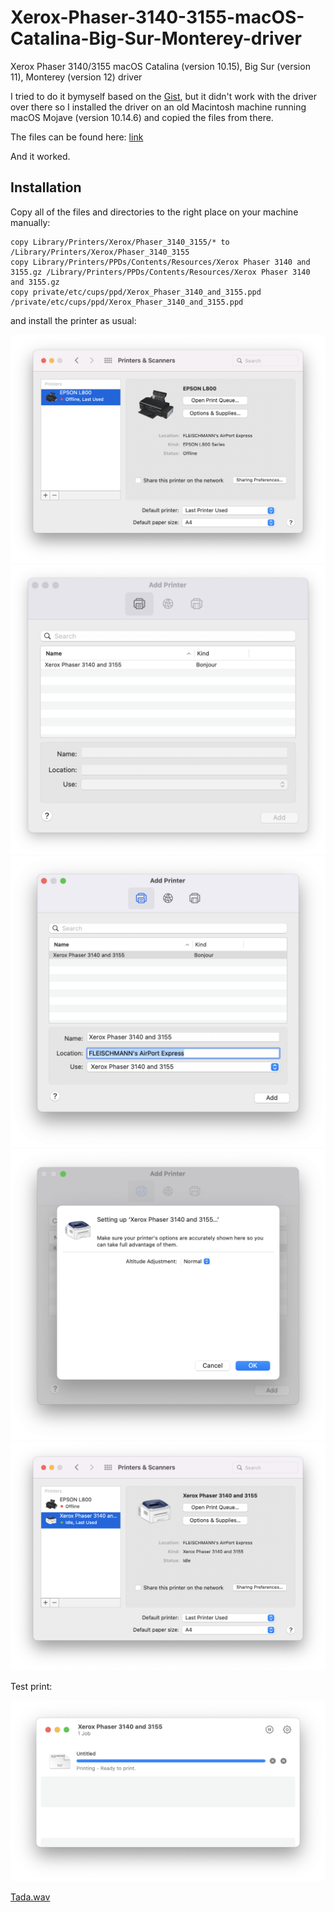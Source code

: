 # Xerox-Phaser-3140-3155-macOS-Catalina-Big-Sur-Monterey-driver

Xerox Phaser 3140/3155 macOS Catalina (version 10.15), Big Sur (version 11), Monterey (version 12) driver

I tried to do it bymyself based on the [Gist](https://gist.github.com/santiago26/60425d2759b1360555111caa47b6769f), but it didn't work with the driver over there so I installed the driver on an old Macintosh machine running macOS Mojave (version 10.14.6) and copied the files from there.

The files can be found here: [link](driver/Xerox_Phaser_3140_3155_macOS_Catalina_Big_Sur_Monterey_driver.zip)

And it worked.

## Installation

Copy all of the files and directories to the right place on your machine manually:

```
copy Library/Printers/Xerox/Phaser_3140_3155/* to /Library/Printers/Xerox/Phaser_3140_3155
copy Library/Printers/PPDs/Contents/Resources/Xerox Phaser 3140 and 3155.gz /Library/Printers/PPDs/Contents/Resources/Xerox Phaser 3140 and 3155.gz
copy private/etc/cups/ppd/Xerox_Phaser_3140_and_3155.ppd /private/etc/cups/ppd/Xerox_Phaser_3140_and_3155.ppd
```

and install the printer as usual:

![](pics/install_1.png "")
![](pics/install_2.png "")
![](pics/install_3.png "")
![](pics/install_4.png "")
![](pics/install_5.png "")

Test print:

![](pics/install_6.png "")

[Tada.wav](https://www.youtube.com/watch?v=QDUv_8Dw-Mw&ab_channel=ProductDesignsYT)